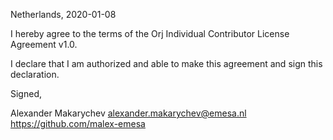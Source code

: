 Netherlands, 2020-01-08

I hereby agree to the terms of the Orj Individual Contributor License
Agreement v1.0.

I declare that I am authorized and able to make this agreement and sign this
declaration.

Signed,

Alexander Makarychev alexander.makarychev@emesa.nl https://github.com/malex-emesa
